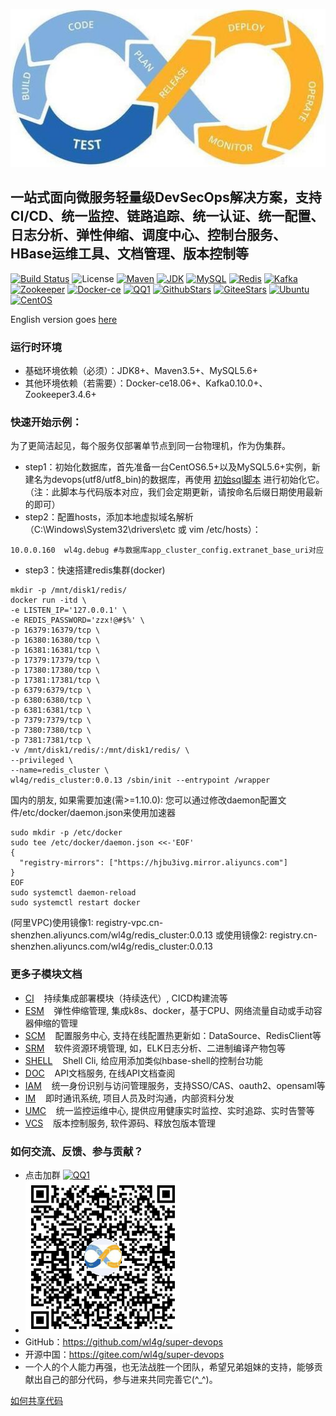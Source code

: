 ![DevSecOps](shots/logo.jpg)
## 一站式面向微服务轻量级DevSecOps解决方案，支持CI/CD、统一监控、链路追踪、统一认证、统一配置、日志分析、弹性伸缩、调度中心、控制台服务、HBase运维工具、文档管理、版本控制等

[![Build Status](https://travis-ci.org/wl4g/super-devops.svg)](https://travis-ci.org/wl4g/super-devops)
![License](https://img.shields.io/badge/license-Apache2.0+-green.svg)
[![Maven](https://img.shields.io/badge/Maven-3.5+-green.svg)](https://github.com/wl4g/super-devops)
[![JDK](https://img.shields.io/badge/JDK-1.8+-green.svg)](https://github.com/wl4g/super-devops)
[![MySQL](https://img.shields.io/badge/MySQL-5.6+-green.svg)](https://github.com/wl4g/super-devops)
[![Redis](https://img.shields.io/badge/RedisCluster-3+-green.svg)](https://github.com/wl4g/super-devops)
[![Kafka](https://img.shields.io/badge/Kafka-0.10.0+-green.svg)](https://github.com/wl4g/super-devops)
[![Zookeeper](https://img.shields.io/badge/Zookeeper-3.4.6+-green.svg)](https://github.com/wl4g/super-devops)
[![Docker-ce](https://img.shields.io/badge/DockerCE-18.06+-green.svg)](https://github.com/wl4g/super-devops)
[![QQ1](https://img.shields.io/badge/QQ1-855349515-green.svg)](https://shang.qq.com/wpa/qunwpa?idkey=0343b06591d19188d86dc078912adfc5c40f023c8ec5a0d1eda5bdfc35ab40d0)
[![GithubStars](https://img.shields.io/github/stars/wl4g/super-devops)](https://github.com/wl4g/super-devops)
[![GiteeStars](https://gitee.com/wl4g/super-devops/badge/star.svg)](https://gitee.com/wl4g/super-devops)
[![Ubuntu](https://img.shields.io/badge/Ubuntu-16+-green.svg)](https://gitee.com/wl4g/super-devops)
[![CentOS](https://img.shields.io/badge/CentOS-6.5+-green.svg)](https://gitee.com/wl4g/super-devops)


English version goes [here](README.md)

### 运行时环境
- 基础环境依赖（必须）：JDK8+、Maven3.5+、MySQL5.6+
- 其他环境依赖（若需要）：Docker-ce18.06+、Kafka0.10.0+、Zookeeper3.4.6+


### 快速开始示例：
为了更简洁起见，每个服务仅部署单节点到同一台物理机，作为伪集群。

- step1：初始化数据库，首先准备一台CentOS6.5+以及MySQL5.6+实例，新建名为devops(utf8/utf8_bin)的数据库，再使用 [初始sql脚本](db/) 进行初始化它。（注：此脚本与代码版本对应，我们会定期更新，请按命名后缀日期使用最新的即可）
- step2：配置hosts，添加本地虚拟域名解析（C:\Windows\System32\drivers\etc 或 vim /etc/hosts）：
```
10.0.0.160	wl4g.debug #与数据库app_cluster_config.extranet_base_uri对应
```
- step3：快速搭建redis集群(docker)
```
mkdir -p /mnt/disk1/redis/
docker run -itd \
-e LISTEN_IP='127.0.0.1' \
-e REDIS_PASSWORD='zzx!@#$%' \
-p 16379:16379/tcp \
-p 16380:16380/tcp \
-p 16381:16381/tcp \
-p 17379:17379/tcp \
-p 17380:17380/tcp \
-p 17381:17381/tcp \
-p 6379:6379/tcp \
-p 6380:6380/tcp \
-p 6381:6381/tcp \
-p 7379:7379/tcp \
-p 7380:7380/tcp \
-p 7381:7381/tcp \
-v /mnt/disk1/redis/:/mnt/disk1/redis/ \
--privileged \
--name=redis_cluster \
wl4g/redis_cluster:0.0.13 /sbin/init --entrypoint /wrapper
```
国内的朋友, 如果需要加速(需>=1.10.0):
您可以通过修改daemon配置文件/etc/docker/daemon.json来使用加速器
```
sudo mkdir -p /etc/docker
sudo tee /etc/docker/daemon.json <<-'EOF'
{
  "registry-mirrors": ["https://hjbu3ivg.mirror.aliyuncs.com"]
}
EOF
sudo systemctl daemon-reload
sudo systemctl restart docker
```
(阿里VPC)使用镜像1: registry-vpc.cn-shenzhen.aliyuncs.com/wl4g/redis_cluster:0.0.13
或使用镜像2: registry.cn-shenzhen.aliyuncs.com/wl4g/redis_cluster:0.0.13

### 更多子模块文档
- [CI](super-devops-ci/README_CN.md)            &nbsp;&nbsp;    持续集成部署模块（持续迭代）, CICD构建流等
- [ESM](super-devops-esm/README_CN.md)          &nbsp;&nbsp;    弹性伸缩管理, 集成k8s、docker，基于CPU、网络流量自动或手动容器伸缩的管理
- [SCM](super-devops-scm/README_CN.md)          &nbsp;&nbsp;    配置服务中心, 支持在线配置热更新如：DataSource、RedisClient等
- [SRM](super-devops-srm/README_CN.md)          &nbsp;&nbsp;    软件资源环境管理, 如，ELK日志分析、二进制编译产物包等
- [SHELL](super-devops-shell/README_CN.md)      &nbsp;&nbsp;    Shell Cli, 给应用添加类似hbase-shell的控制台功能
- [DOC](super-devops-doc/README_CN.md)          &nbsp;&nbsp;    API文档服务, 在线API文档查阅
- [IAM](super-devops-iam/README_CN.md)          &nbsp;&nbsp;    统一身份识别与访问管理服务，支持SSO/CAS、oauth2、opensaml等
- [IM](super-devops-im/README_CN.md)            &nbsp;&nbsp;    即时通讯系统, 项目人员及时沟通，内部资料分发
- [UMC](super-devops-umc/README_CN.md)          &nbsp;&nbsp;    统一监控运维中心, 提供应用健康实时监控、实时追踪、实时告警等
- [VCS](super-devops-vcs/README_CN.md)          &nbsp;&nbsp;    版本控制服务, 软件源码、释放包版本管理


### 如何交流、反馈、参与贡献？
- 点击加群 [![QQ1](https://img.shields.io/badge/QQ1-855349515-green.svg)](https://shang.qq.com/wpa/qunwpa?idkey=0343b06591d19188d86dc078912adfc5c40f023c8ec5a0d1eda5bdfc35ab40d0)
- ![q855349515](shots/q855349515.jpg)
- GitHub：https://github.com/wl4g/super-devops
- 开源中国：https://gitee.com/wl4g/super-devops
- 一个人的个人能力再强，也无法战胜一个团队，希望兄弟姐妹的支持，能够贡献出自己的部分代码，参与进来共同完善它(^_^)。

[如何共享代码](https://www.cnblogs.com/wenber/p/3630921.html)